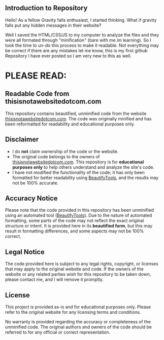 ## Introduction to Repository   
Hello! As a fellow Gravity falls enthusiest, I started thinking. What if gravity falls put any hidden messages in their website? 

Well I saved the HTML/CSS/JS to my computer to analyze the files and they were all formated through "minification" (bare with me im learning). 
So I took the time to un-do this process to make it readable. Not everything may be correct if there are any mistakes let me know, this is my first github Repository I have ever posted so I am very new to this as well.








# PLEASE READ:
## Readable Code from thisisnotawebsitedotcom.com

This repository contains beautified, unminified code from the website [thisisnotawebsitedotcom.com](https://thisisnotawebsitedotcom.com). The code was originally minified and has been reformatted for readability and educational purposes only.

## Disclaimer

- I do **not** claim ownership of the code or the website.
- The original code belongs to the owners of [thisisnotawebsitedotcom.com](https://thisisnotawebsitedotcom.com). This repository is for **educational purposes only** to help others understand and analyze the site's code.
- I have not modified the functionality of the code; it has only been formatted for better readability using [BeautifyTools](https://beautifytools.com), and the results may not be 100% accurate.
  
## Accuracy Notice

Please note that the code provided in this repository has been unminified using an automated tool ([BeautifyTools](https://beautifytools.com)). Due to the nature of automated formatting, some parts of the code may not reflect the exact original structure or intent. It is provided here in its **beautified form**, but this may result in formatting differences, and some aspects may not be 100% correct.

## Legal Notice

The code provided here is subject to any legal rights, copyright, or licenses that may apply to the original website and code. If the owners of the website or any related parties wish for this repository to be taken down, please contact me, and I will remove it promptly.

## License

This project is provided as-is and for educational purposes only. Please refer to the original website for any licensing terms and conditions. 

No warranty is provided regarding the accuracy or completeness of the unminified code. The original authors and owners of the code should be referred to for any official or correct representation.
